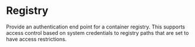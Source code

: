 # Registry
Provide an authentication end point for a container registry.
This supports access control based on system credentials to registry paths that are set to have access restrictions.
